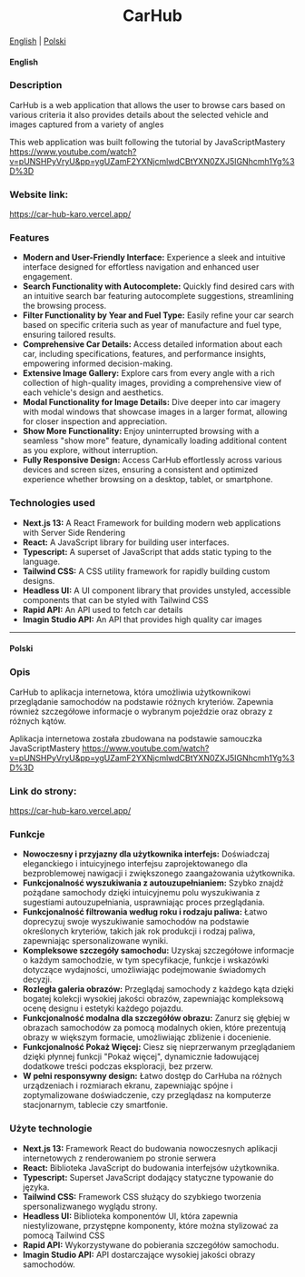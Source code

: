 <div align="center">
  <h1>CarHub</h1>  
</div>

[English](#english) | [Polski](#polski)

#### English

### Description

CarHub is a web application that allows the user to browse cars based on various criteria it also provides details about the selected vehicle and images captured from a variety of angles

This web application was built following the tutorial by JavaScriptMastery https://www.youtube.com/watch?v=pUNSHPyVryU&pp=ygUZamF2YXNjcmlwdCBtYXN0ZXJ5IGNhcmh1Yg%3D%3D

### Website link:

https://car-hub-karo.vercel.app/

### Features

- **Modern and User-Friendly Interface:** Experience a sleek and intuitive interface designed for effortless navigation and enhanced user engagement.
- **Search Functionality with Autocomplete:** Quickly find desired cars with an intuitive search bar featuring autocomplete suggestions, streamlining the browsing process.
- **Filter Functionality by Year and Fuel Type:** Easily refine your car search based on specific criteria such as year of manufacture and fuel type, ensuring tailored results.
- **Comprehensive Car Details:** Access detailed information about each car, including specifications, features, and performance insights, empowering informed decision-making.
- **Extensive Image Gallery:** Explore cars from every angle with a rich collection of high-quality images, providing a comprehensive view of each vehicle's design and aesthetics.
- **Modal Functionality for Image Details:** Dive deeper into car imagery with modal windows that showcase images in a larger format, allowing for closer inspection and appreciation.
- **Show More Functionality:** Enjoy uninterrupted browsing with a seamless "show more" feature, dynamically loading additional content as you explore, without interruption.
- **Fully Responsive Design:** Access CarHub effortlessly across various devices and screen sizes, ensuring a consistent and optimized experience whether browsing on a desktop, tablet, or smartphone.

### Technologies used

- **Next.js 13:** A React Framework for building modern web applications with Server Side Rendering
- **React:** A JavaScript library for building user interfaces.
- **Typescript:** A superset of JavaScript that adds static typing to the language.
- **Tailwind CSS:** A CSS utility framework for rapidly building custom designs.
- **Headless UI:** A UI component library that provides unstyled, accessible components that can be styled with Tailwind CSS
- **Rapid API:** An API used to fetch car details
- **Imagin Studio API:** An API that provides high quality car images

---

#### Polski

### Opis

CarHub to aplikacja internetowa, która umożliwia użytkownikowi przeglądanie samochodów na podstawie różnych kryteriów. Zapewnia również szczegółowe informacje o wybranym pojeździe oraz obrazy z różnych kątów.

Aplikacja internetowa została zbudowana na podstawie samouczka JavaScriptMastery https://www.youtube.com/watch?v=pUNSHPyVryU&pp=ygUZamF2YXNjcmlwdCBtYXN0ZXJ5IGNhcmh1Yg%3D%3D

### Link do strony:

https://car-hub-karo.vercel.app/

### Funkcje

- **Nowoczesny i przyjazny dla użytkownika interfejs:** Doświadczaj eleganckiego i intuicyjnego interfejsu zaprojektowanego dla bezproblemowej nawigacji i zwiększonego zaangażowania użytkownika.
- **Funkcjonalność wyszukiwania z autouzupełnianiem:** Szybko znajdź pożądane samochody dzięki intuicyjnemu polu wyszukiwania z sugestiami autouzupełniania, usprawniając proces przeglądania.
- **Funkcjonalność filtrowania według roku i rodzaju paliwa:** Łatwo doprecyzuj swoje wyszukiwanie samochodów na podstawie określonych kryteriów, takich jak rok produkcji i rodzaj paliwa, zapewniając spersonalizowane wyniki.
- **Kompleksowe szczegóły samochodu:** Uzyskaj szczegółowe informacje o każdym samochodzie, w tym specyfikacje, funkcje i wskazówki dotyczące wydajności, umożliwiając podejmowanie świadomych decyzji.
- **Rozległa galeria obrazów:** Przeglądaj samochody z każdego kąta dzięki bogatej kolekcji wysokiej jakości obrazów, zapewniając kompleksową ocenę designu i estetyki każdego pojazdu.
- **Funkcjonalność modalna dla szczegółów obrazu:** Zanurz się głębiej w obrazach samochodów za pomocą modalnych okien, które prezentują obrazy w większym formacie, umożliwiając zbliżenie i docenienie.
- **Funkcjonalność Pokaż Więcej:** Ciesz się nieprzerwanym przeglądaniem dzięki płynnej funkcji "Pokaż więcej", dynamicznie ładowującej dodatkowe treści podczas eksploracji, bez przerw.
- **W pełni responsywny design:** Łatwo dostęp do CarHuba na różnych urządzeniach i rozmiarach ekranu, zapewniając spójne i zoptymalizowane doświadczenie, czy przeglądasz na komputerze stacjonarnym, tablecie czy smartfonie.

### Użyte technologie

- **Next.js 13:** Framework React do budowania nowoczesnych aplikacji internetowych z renderowaniem po stronie serwera
- **React:** Biblioteka JavaScript do budowania interfejsów użytkownika.
- **Typescript:** Superset JavaScript dodający statyczne typowanie do języka.
- **Tailwind CSS:** Framework CSS służący do szybkiego tworzenia spersonalizwanego wyglądu strony.
- **Headless UI:** Biblioteka komponentów UI, która zapewnia niestylizowane, przystępne komponenty, które można stylizować za pomocą Tailwind CSS
- **Rapid API:** Wykorzystywane do pobierania szczegółów samochodu.
- **Imagin Studio API:** API dostarczające wysokiej jakości obrazy samochodów.
